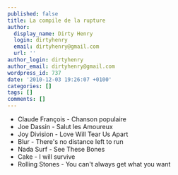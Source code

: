 ```yaml
---
published: false
title: La compile de la rupture
author:
  display_name: Dirty Henry
  login: dirtyhenry
  email: dirtyhenry@gmail.com
  url: ''
author_login: dirtyhenry
author_email: dirtyhenry@gmail.com
wordpress_id: 737
date: '2010-12-03 19:26:07 +0100'
categories: []
tags: []
comments: []
---
```

- Claude François - Chanson populaire
- Joe Dassin - Salut les Amoureux
- Joy Division - Love Will Tear Us Apart
- Blur - There's no distance left to run
- Nada Surf - See These Bones
- Cake - I will survive
- Rolling Stones - You can't always get what you want
